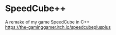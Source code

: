# SpeedCube++
A remake of my game SpeedCube in C++
<br/>
https://the-gaminggamer.itch.io/speedcubeplusplus
